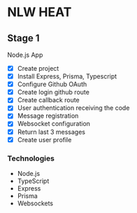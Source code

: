 # NLW HEAT

## Stage 1

Node.js App

- [x] Create project
- [x] Install Express, Prisma, Typescript
- [x] Configure Github OAuth
- [x] Create login github route
- [x] Create callback route
- [x] User authentication receiving the code
- [x] Message registration
- [x] Websocket configuration
- [x] Return last 3 messages
- [x] Create user profile

### Technologies

- Node.js
- TypeScript
- Express
- Prisma
- Websockets
